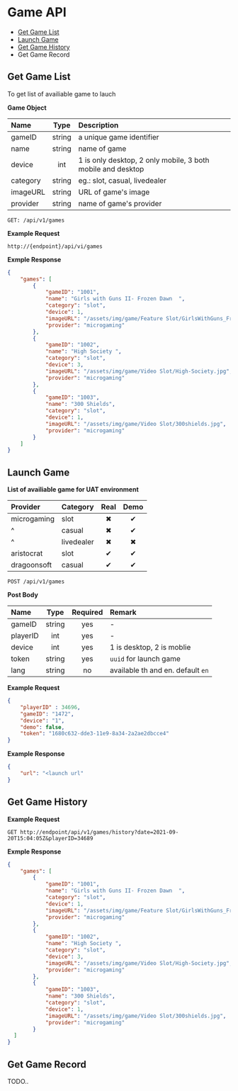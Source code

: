 # Game API

 - [Get Game List](#get-game-list)
 - [Launch Game](#launch-game)
 - [Get Game History](#get-game-history)
 - Get Game Record

 ## Get Game List

To get list of availiable game to lauch

**Game Object**

| Name     |  Type  | Description                                                 |
| :------- | :----: | :---------------------------------------------------------- |
| gameID   | string | a unique game identifier                                    |
| name     | string | name of game                                                |
| device   |  int   | 1 is only desktop, 2 only mobile, 3 both mobile and desktop |
| category | string | eg.: slot, casual, livedealer                               |
| imageURL | string | URL of game's image                                         |
| provider | string | name of game's provider                                     |

 ```HTTP
 GET: /api/v1/games
 ```

**Example Request**

```HTTP
http://{endpoint}/api/vi/games
```

**Exmple Response**

```json
{
    "games": [
        {
            "gameID": "1001",
            "name": "Girls with Guns II- Frozen Dawn  ",
            "category": "slot",
            "device": 1,
            "imageURL": "/assets/img/game/Feature Slot/GirlsWithGuns_FrozenDawn.jpg",
            "provider": "microgaming"
        },
        {
            "gameID": "1002",
            "name": "High Society ",
            "category": "slot",
            "device": 3,
            "imageURL": "/assets/img/game/Video Slot/High-Society.jpg",
            "provider": "microgaming"
        },
        {
            "gameID": "1003",
            "name": "300 Shields",
            "category": "slot",
            "device": 1,
            "imageURL": "/assets/img/game/Video Slot/300shields.jpg",
            "provider": "microgaming"
        }
    ]
}
```

## Launch Game

**List of availiable game for UAT environment**

| Provider    | Category   | Real  | Demo  |
| :---------- | :--------- | :---: | :---: |
| microgaming | slot       |   ✖   |   ✔   |
| ^           | casual     |   ✖   |   ✔   |
| ^           | livedealer |   ✖   |   ✖   |
| aristocrat  | slot       |   ✔   |   ✔   |
| dragoonsoft | casual     |   ✔   |   ✔   |


```HTTP
POST /api/v1/games
```

**Post Body**

| Name     |  Type  | Required | Remark                            |
| :------- | :----: | :------: | :-------------------------------- |
| gameID   | string |   yes    | -                                 |
| playerID |  int   |   yes    | -                                 |
| device   |  int   |   yes    | 1 is desktop, 2 is moblie         |
| token    | string |   yes    | `uuid` for launch game            |
| lang     | string |    no    | available th and en. default `en` |

**Example Request**

```json
{
	"playerID" : 34696,
	"gameID": "1472",
	"device": "1",
	"demo": false,
	"token": "1680c632-dde3-11e9-8a34-2a2ae2dbcce4"
}
```

**Example Response**

```json
{
    "url": "<launch url"
}
```

## Get Game History

**Example Request**

```HTTP
GET http://endpoint/api/v1/games/history?date=2021-09-20T15:04:05Z&playerID=34689
```
**Exmple Response**

```json
{
    "games": [
        {
            "gameID": "1001",
            "name": "Girls with Guns II- Frozen Dawn  ",
            "category": "slot",
            "device": 1,
            "imageURL": "/assets/img/game/Feature Slot/GirlsWithGuns_FrozenDawn.jpg",
            "provider": "microgaming"
        },
        {
            "gameID": "1002",
            "name": "High Society ",
            "category": "slot",
            "device": 3,
            "imageURL": "/assets/img/game/Video Slot/High-Society.jpg",
            "provider": "microgaming"
        },
        {
            "gameID": "1003",
            "name": "300 Shields",
            "category": "slot",
            "device": 1,
            "imageURL": "/assets/img/game/Video Slot/300shields.jpg",
            "provider": "microgaming"
        }
  ]
}
```


## Get Game Record

TODO..
